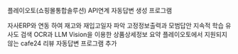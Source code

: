플레이오토(쇼핑몰통합솔루션) API연계 자동답변 생성 프로그램

자사ERP와 연동 하여 재고와 재입고일자 파악
고정정보출력과 모범답안 지속적 학습
유사도 검색
OCR과 LLM Vision을 이용한 상품상세정보 요약
플레이오토에서 지원되지않는 cafe24 리뷰 자동답변 프로그램 추가
